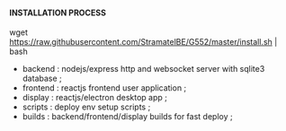 #### INSTALLATION PROCESS ####
wget https://raw.githubusercontent.com/StramatelBE/G552/master/install.sh | bash


- backend : nodejs/express http and websocket server with sqlite3 database ;
- frontend : reactjs frontend user application ;
- display : reactjs/electron desktop app ;
- scripts : deploy env setup scripts ;
- builds : backend/frontend/display builds for fast deploy ;
